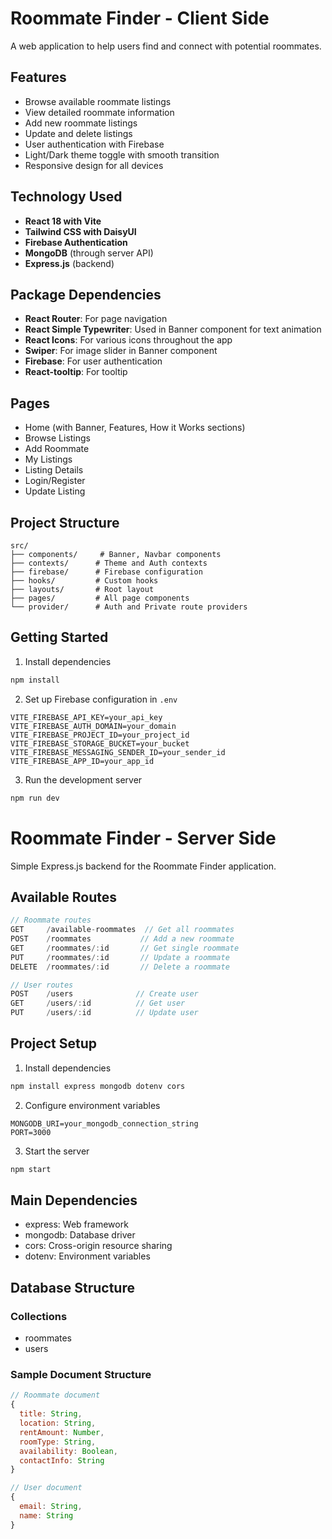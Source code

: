 # Roommate Finder - Client Side

A web application to help users find and connect with potential roommates.

## Features

- Browse available roommate listings
- View detailed roommate information
- Add new roommate listings
- Update and delete listings
- User authentication with Firebase
- Light/Dark theme toggle with smooth transition
- Responsive design for all devices

## Technology Used

- **React 18 with Vite**
- **Tailwind CSS with DaisyUI**
- **Firebase Authentication**
- **MongoDB** (through server API)
- **Express.js** (backend)

## Package Dependencies

- **React Router**: For page navigation
- **React Simple Typewriter**: Used in Banner component for text animation
- **React Icons**: For various icons throughout the app
- **Swiper**: For image slider in Banner component
- **Firebase**: For user authentication
- **React-tooltip**: For tooltip

## Pages

- Home (with Banner, Features, How it Works sections)
- Browse Listings
- Add Roommate
- My Listings
- Listing Details
- Login/Register
- Update Listing

## Project Structure

```
src/
├── components/     # Banner, Navbar components
├── contexts/      # Theme and Auth contexts
├── firebase/      # Firebase configuration
├── hooks/         # Custom hooks
├── layouts/       # Root layout
├── pages/         # All page components
└── provider/      # Auth and Private route providers
```

## Getting Started

1. Install dependencies
```bash
npm install
```

2. Set up Firebase configuration in `.env`
```env
VITE_FIREBASE_API_KEY=your_api_key
VITE_FIREBASE_AUTH_DOMAIN=your_domain
VITE_FIREBASE_PROJECT_ID=your_project_id
VITE_FIREBASE_STORAGE_BUCKET=your_bucket
VITE_FIREBASE_MESSAGING_SENDER_ID=your_sender_id
VITE_FIREBASE_APP_ID=your_app_id
```

3. Run the development server
```bash
npm run dev
```




# Roommate Finder - Server Side

Simple Express.js backend for the Roommate Finder application.

## Available Routes

```javascript
// Roommate routes
GET     /available-roommates  // Get all roommates
POST    /roommates           // Add a new roommate
GET     /roommates/:id       // Get single roommate
PUT     /roommates/:id       // Update a roommate
DELETE  /roommates/:id       // Delete a roommate

// User routes
POST    /users              // Create user
GET     /users/:id          // Get user
PUT     /users/:id          // Update user
```

## Project Setup

1. Install dependencies
```bash
npm install express mongodb dotenv cors
```

2. Configure environment variables
```env
MONGODB_URI=your_mongodb_connection_string
PORT=3000
```

3. Start the server
```bash
npm start
```

## Main Dependencies

- express: Web framework
- mongodb: Database driver
- cors: Cross-origin resource sharing
- dotenv: Environment variables

## Database Structure

### Collections
- roommates
- users

### Sample Document Structure
```javascript
// Roommate document
{
  title: String,
  location: String,
  rentAmount: Number,
  roomType: String,
  availability: Boolean,
  contactInfo: String
}

// User document
{
  email: String,
  name: String
}
```
